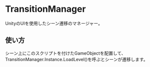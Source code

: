 # TransitionManager
UnityのUIを使用したシーン遷移のマネージャー。

## 使い方
シーン上にこのスクリプトを付けたGameObjectを配置して、  
TransitionManager.Instance.LoadLevel()を呼ぶとシーンが遷移します。
